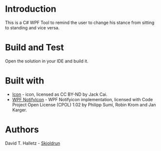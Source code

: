 # Introduction 

This is a C# WPF Tool to remind the user to change his stance from sitting to standing and vice versa.


# Build and Test

Open the solution in your IDE and build it. 


# Built with

* [Icon](https://findicons.com/icon/177288/clock) - icon, licensed as CC BY-ND by Jack Cai. 
* [WPF NotifyIcon](https://github.com/hardcodet/wpf-notifyicon) - WPF Notifyicon implementation, licensed with Code Project Open License (CPOL) 1.02 by Philipp Sumi, Robin Krom and Jan Karger.


# Authors

David T. Halletz - [Skjoldrun](https://github.com/skjoldrun)